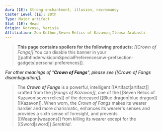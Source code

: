 ```yaml
---
Aura (1E): Strong enchantment, illusion, necromancy
Caster Level (1E): 20th
Type: Major artifact
Slot (1E): Head
Origin: Korvosa, Varisia
Affiliation: Zon-Kuthon,Seven Relics of Kazavon,Ileosa Arabasti
---
```


> **This page contains spoilers for the following products**: *[[Crown of Fangs]]*.You can disable this banner in your [[pathfinderwikicomSpecialPreferencesmw-prefsection-gadgets|personal preferences]].


*For other meanings of "**Crown of Fangs**", please see [[Crown of Fangs disambiguation]].*
> The ***Crown of Fangs*** is a powerful, intelligent [[Artifact|artifact]] crafted from the *[[Fangs of Kazavon]]*, one of the [[Seven Relics of Kazavon|seven relics]] of the deceased [[Blue dragon|blue dragon]] [[Kazavon]].
> When worn, the *Crown of Fangs* makes its wearer hardier and more charismatic, enhances its wearer's senses and provides a sixth sense of foresight, and prevents [[Weapon|weapons]] from killing its wearer except for the [[Sword|sword]] *Serethial*.







